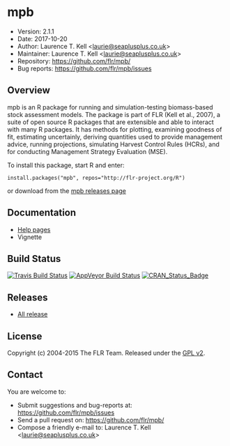 
# mpb
- Version: 2.1.1
- Date: 2017-10-20
- Author: Laurence T. Kell <<laurie@seaplusplus.co.uk>>
- Maintainer: Laurence T. Kell <<laurie@seaplusplus.co.uk>>
- Repository: <https://github.com/flr/mpb/>
- Bug reports: <https://github.com/flr/mpb/issues>

## Overview
mpb is an R package for running and simulation-testing biomass-based stock assessment models. The package is part of FLR (Kell et al., 2007), a suite of open source R packages that are extensible and able to interact with many R packages. It has methods for plotting, examining goodness of fit, estimating uncertainly, deriving quantities used to provide management advice, running projections, simulating Harvest Control Rules (HCRs), and for conducting Management Strategy Evaluation (MSE).

To install this package, start R and enter:

	install.packages("mpb", repos="http://flr-project.org/R")

or download from the [mpb releases page](https://github.com/flr/mpb/releases/latest)

## Documentation
- [Help pages](http://flr-project.org/mpb)
- Vignette

## Build Status
[![Travis Build Status](https://travis-ci.org/flr/mpb.svg?branch=master)](https://travis-ci.org/flr/mpb)
[![AppVeyor Build Status](https://ci.appveyor.com/api/projects/status/github/flr/mpb?branch=master&svg=true)](https://ci.appveyor.com/project/flr/mpb)
[![CRAN_Status_Badge](http://www.r-pkg.org/badges/version/mpb)](https://cran.r-project.org/package=mpb)

## Releases
- [All release](https://github.com/flr/mpb/releases/)

## License
Copyright (c) 2004-2015 The FLR Team. Released under the [GPL v2](http://www.gnu.org/licenses/gpl-2.0.html).

## Contact
You are welcome to:

- Submit suggestions and bug-reports at: <https://github.com/flr/mpb/issues>
- Send a pull request on: <https://github.com/flr/mpb/>
- Compose a friendly e-mail to: Laurence T. Kell <<laurie@seaplusplus.co.uk>>
